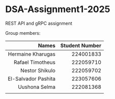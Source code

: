 # DSA-Assignment1-2025
REST API and gRPC assignment 

Group members:
 
|      Names       | Student Number|
| ----------------:|--------------:|
| Hermaine Kharugas| 224001833     |
| Rafael Timotheus | 222059710     |
| Nestor Shikulo   | 222059702     |
| El-Salvador Pashita| 223057606   |
| Uushona Selma    | 222081368     |
|                  |               |
